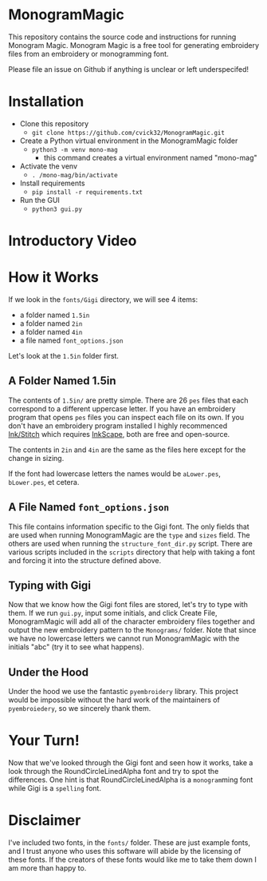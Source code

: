 # MonogramMagic

This repository contains the source code and instructions for running
Monogram Magic. Monogram Magic is a free tool for generating
embroidery files from an embroidery or monogramming font.

Please file an issue on Github if anything is unclear or left underspecifed!

# Installation

- Clone this repository
  - ```git clone https://github.com/cvick32/MonogramMagic.git```
- Create a Python virtual environment in the MonogramMagic folder
  - ```python3 -m venv mono-mag```
    - this command creates a virtual environment named "mono-mag"
- Activate the venv
  - ```. /mono-mag/bin/activate```
- Install requirements
  - ```pip install -r requirements.txt```
- Run the GUI
  - ```python3 gui.py```

# Introductory Video


# How it Works

If we look in the `fonts/Gigi` directory, we will see 4 items:
- a folder named `1.5in`
- a folder named `2in`
- a folder named `4in`
- a file named `font_options.json`

Let's look at the `1.5in` folder first.

## A Folder Named 1.5in

The contents of ``1.5in/`` are pretty simple. There are 26 `pes` files
that each correspond to a different uppercase letter. If you have an
embroidery program that opens `pes` files you can inspect each file on
its own. If you don't have an embroidery program installed I highly
recommenced [Ink/Stitch](https://inkstitch.org/docs/install/) which
requires [InkScape](https://inkscape.org/release/inkscape-1.2/), both
are free and open-source.

The contents in `2in` and `4in` are the same as the files here except
for the change in sizing.

If the font had lowercase letters the names would be `aLower.pes`,
`bLower.pes`, et cetera.

## A File Named ```font_options.json```

This file contains information specific to the Gigi font. The only
fields that are used when running MonogramMagic are the `type` and
`sizes` field. The others are used when running the
`structure_font_dir.py` script. There are various scripts included in
the `scripts` directory that help with taking a font and forcing it
into the structure defined above.

## Typing with Gigi

Now that we know how the Gigi font files are stored, let's try to type
with them. If we run `gui.py`, input some initials, and click Create
File, MonogramMagic will add all of the character embroidery files
together and output the new embroidery pattern to the `Monograms/`
folder. Note that since we have no lowercase letters we cannot run
MonogramMagic with the initials "abc" (try it to see what happens).

## Under the Hood

Under the hood we use the fantastic `pyembroidery` library. This
project would be impossible without the hard work of the maintainers
of `pyembroiedery`, so we sincerely thank them.

# Your Turn!

Now that we've looked through the Gigi font and seen how it works,
take a look through the RoundCircleLinedAlpha font and try to spot the
differences. One hint is that RoundCircleLinedAlpha is a
`monogram`ming font while Gigi is a `spelling` font.


# Disclaimer

I've included two fonts, in the `fonts/` folder. These are just
example fonts, and I trust anyone who uses this software will abide by
the licensing of these fonts. If the creators of these fonts would
like me to take them down I am more than happy to.


